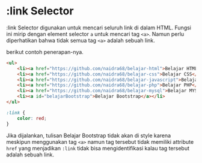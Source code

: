 # :link Selector

:link Selector digunakan untuk mencari seluruh link di dalam HTML. Fungsi ini mirip dengan element selector `a` untuk mencari tag `<a>`. Namun perlu diperhatikan bahwa tidak semua tag `<a>` adalah sebuah link.

berikut contoh penerapan-nya.

```html
<ul>
    <li><a href="https://github.com/naidra68/belajar-html">Belajar HTML</a></li>
    <li><a href="https://github.com/naidra68/belajar-css">Belajar CSS</a></li>
    <li><a href="https://github.com/naidra68/belajar-javascript">Belajar Javascript</a></li>
    <li><a href="https://github.com/naidra68/belajar-php">Belajar PHP</a></li>
    <li><a href="https://github.com/naidra68/belajar-mysql">Belajar MYSQL</a></li>
    <li><a id="belajarBootstrap">Belajar Bootstrap</a></li>
</ul>
```

```css
:link {
    color: red;
}
```

Jika dijalankan, tulisan Belajar Bootstrap tidak akan di style karena meskipun menggunakan tag `<a>` namun tag tersebut tidak memiliki attribute `href` yang menjadikan `:link` tidak bisa mengidentifikasi kalau tag tersebut adalah sebuah link.
